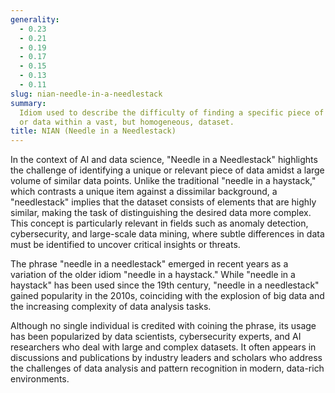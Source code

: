 ```yaml
---
generality:
  - 0.23
  - 0.21
  - 0.19
  - 0.17
  - 0.15
  - 0.13
  - 0.11
slug: nian-needle-in-a-needlestack
summary:
  Idiom used to describe the difficulty of finding a specific piece of information
  or data within a vast, but homogeneous, dataset.
title: NIAN (Needle in a Needlestack)
---
```


In the context of AI and data science, "Needle in a Needlestack" highlights the challenge of identifying a unique or relevant piece of data amidst a large volume of similar data points. Unlike the traditional "needle in a haystack," which contrasts a unique item against a dissimilar background, a "needlestack" implies that the dataset consists of elements that are highly similar, making the task of distinguishing the desired data more complex. This concept is particularly relevant in fields such as anomaly detection, cybersecurity, and large-scale data mining, where subtle differences in data must be identified to uncover critical insights or threats.

The phrase "needle in a needlestack" emerged in recent years as a variation of the older idiom "needle in a haystack." While "needle in a haystack" has been used since the 19th century, "needle in a needlestack" gained popularity in the 2010s, coinciding with the explosion of big data and the increasing complexity of data analysis tasks.

Although no single individual is credited with coining the phrase, its usage has been popularized by data scientists, cybersecurity experts, and AI researchers who deal with large and complex datasets. It often appears in discussions and publications by industry leaders and scholars who address the challenges of data analysis and pattern recognition in modern, data-rich environments.
